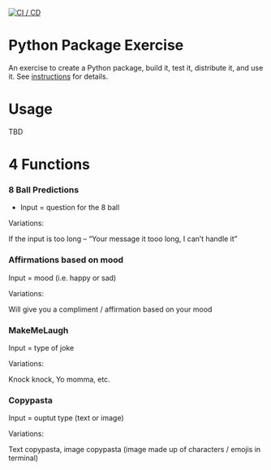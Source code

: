 [![CI / CD](https://github.com/software-students-spring2024/3-python-package-exercise-bestswe/actions/workflows/build.yaml/badge.svg)](https://github.com/software-students-spring2024/3-python-package-exercise-bestswe/actions/workflows/build.yaml)

# Python Package Exercise

An exercise to create a Python package, build it, test it, distribute it, and use it. See [instructions](./instructions.md) for details.

# Usage

TBD

# 4 Functions

### 8 Ball Predictions

- Input = question for the 8 ball

Variations:

If the input is too long – “Your message it tooo long, I can’t handle it”

### Affirmations based on mood
Input = mood (i.e. happy or sad)

Variations:

Will give you a compliment / affirmation based on your mood

### MakeMeLaugh

Input = type of joke

Variations:

Knock knock, Yo momma, etc.

### Copypasta

Input = ouptut type (text or image)

Variations:

Text copypasta, image copypasta (image made up of characters / emojis in terminal)


